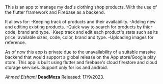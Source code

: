 This is an app to manage my dad's clothing shop products.
With the use of the flutter framework and Firebase as a backend.

It allows for:
-Keeping track of products and their availability.
-Adding new and editing existing products.
-Quick way to search for products by thier code, brand and type.
-Keep track and edit each product's stats such as its price, available sizes, code, color, brand and type.
-Uploading images for reference.

As of now this app is private due to the unavailability of a suitable massive backend that would support a global release on the App store/Google play store.
This app is built using flutter and firebase's cloud firestore and cloud storage services.
Support only for ios and android.

*Ahmed Elshami*
**DeadMoza**
Released: 17/9/2023.

